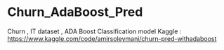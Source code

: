 # Churn_AdaBoost_Pred
Churn , IT dataset , ADA Boost Classification model
Kaggle : https://www.kaggle.com/code/amirsoleymani/churn-pred-withadaboost
